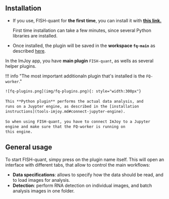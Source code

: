 
## Installation
* If you use, FISH-quant for **the first time**, you can install it with <a href="https://imjoy.io/#/app?w=fq-main&plugin=fish-quant/fq-imjoy:FISH-quant@stable&upgrade=1" target="_blank">**this link.**</a> 
    
    First time installation can take a few minutes, since several Python libraries are installed.

* Once installed, the plugin will be saved in the  **workspace `fq-main`** as described [here](tools-imjoy.md#opening-a-workspace).  

In the ImJoy app, you have **main plugin** `FISH-quant`, as wells as several helper plugins. 

!!! info "The most important additionaln plugin that's installed is the `FQ-worker`."
     

    ![fq-plugins.png](img/fq-plugins.png){: style="width:300px"}

    This **Python plugin** performs the actual data analysis, and 
    runs on a Juypter engine, as described in the [installation instructions](tools-imjoy.md#connect-jupyter-engine). 

    So when using FISH-quant, you have to connect ImJoy to a Jupyter engine and make sure that the FQ-worker is running on 
    this engine. 


## General usage
To start FISH-quant, simpy press on the plugin name itself. This will open an interface with different tabs, that 
allow to control the main workflows: 

* **Data specifications**: allows to specify how the data should be read, and to load images for analysis.
* **Detection**: perform RNA detection on individual images, and batch analysis images in one folder.